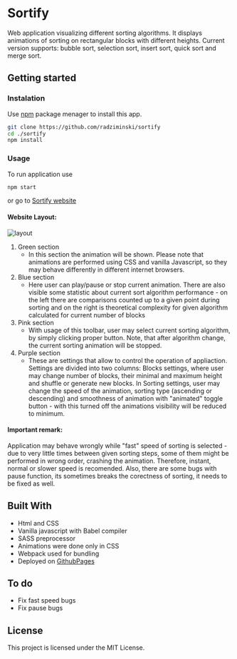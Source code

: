 # Sortify
Web application visualizing different sorting algorithms. It displays animations of sorting on rectangular blocks with different heights. Current version supports: bubble sort, selection sort, insert sort, quick sort and merge sort.
## Getting started
### Instalation
Use [npm](https://www.npmjs.com/) package menager to install this app.
```bash
git clone https://github.com/radziminski/sortify
cd ./sortify
npm install
```
### Usage
To run application use 
```bash
npm start
```
or go to [Sortify website](https://radziminski.github.io/sortify)
#### Website Layout:
![layout](https://i.ibb.co/MCQnfTY/sortify.png)
1. Green section
    - In this section the animation will be shown. Please note that animations are performed using CSS and vanilla Javascript, so they may behave differently in different internet browsers.
2. Blue section
    - Here user can play/pause or stop current animation. There are also visible some statistic about current sort algorithm performance - on the left there are comparisons counted up to a given point during sorting and on the right is theoretical complexity for given algorithm calculated for current number of blocks
3. Pink section
    - With usage of this toolbar, user may select current sorting algorithm, by simply clicking proper button. Note, that after algorithm change, the current sorting animation will be stopped. 
4. Purple section
    - These are settings that allow to control the operation of appliaction. Settings are divided into two columns: Blocks settings, where user may change number of blocks, their minimal and maximum height and shuffle or generate new blocks. In Sorting settings, user may change the speed of the animation, sorting type (ascending or descending) and smoothness of animation with "animated" toggle button - with this turned off the animations visibility will be reduced to minimum. 
#### Important remark:
Application may behave wrongly while "fast" speed of sorting is selected - due to very little times between given sorting steps, some of them might be performed in wrong order, crashing the animation. 
Therefore, instant, normal or slower speed is recomended.
Also, there are some bugs with pause function, its sometimes breaks the corectness of sorting, it needs to be fixed as well.
## Built With
- Html and CSS
- Vanilla javascript with Babel compiler 
- SASS preprocessor
- Animations were done only in CSS
- Webpack used for bundling
- Deployed on [GithubPages](https://radziminski.github.io/sortify)
## To do
- Fix fast speed bugs
- Fix pause bugs
## License
This project is licensed under the MIT License.
